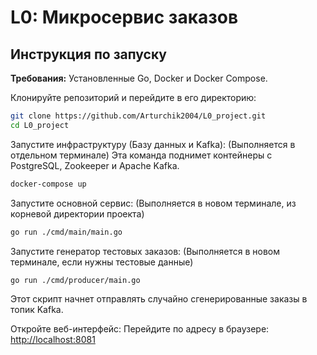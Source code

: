 # L0: Микросервис заказов

## Инструкция по запуску

**Требования:** Установленные Go, Docker и Docker Compose.

Клонируйте репозиторий и перейдите в его директорию:
```bash
git clone https://github.com/Arturchik2004/L0_project.git
cd L0_project
```

Запустите инфраструктуру (Базу данных и Kafka):
(Выполняется в отдельном терминале)
Эта команда поднимет контейнеры с PostgreSQL, Zookeeper и Apache Kafka.
```bash
docker-compose up
```

Запустите основной сервис:
(Выполняется в новом терминале, из корневой директории проекта)
```bash
go run ./cmd/main/main.go
```

Запустите генератор тестовых заказов:
(Выполняется в новом терминале, если нужны тестовые данные)
```bash
go run ./cmd/producer/main.go
```
Этот скрипт начнет отправлять случайно сгенерированные заказы в топик Kafka.

Откройте веб-интерфейс:
Перейдите по адресу в браузере: [http://localhost:8081](http://localhost:8081)

